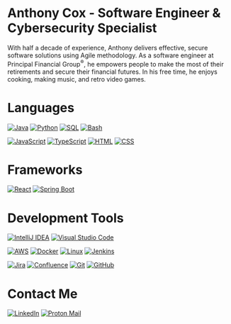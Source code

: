 # Anthony Cox - Software Engineer & Cybersecurity Specialist
With half a decade of experience, Anthony delivers effective, secure software solutions using Agile methodology.
As a software engineer at Principal Financial Group<sup>&#174;</sup>, he empowers people to make the most
of their retirements and secure their financial futures. In his free time, he enjoys cooking, making music,
and retro video games.

# Languages
[![Java](https://img.shields.io/badge/Java-%23ED8B00.svg?&style=for-the-badge&logo=openjdk&logoColor=white)](https://www.oracle.com/java/)
[![Python](https://img.shields.io/badge/Python-3776AB?&style=for-the-badge&logo=python&logoColor=fff)](https://www.python.org/)
[![SQL](https://img.shields.io/badge/SQL-%2307405e.svg?&style=for-the-badge&logo=sqlite&logoColor=white)](https://aws.amazon.com/what-is/sql/)
[![Bash](https://img.shields.io/badge/Bash-4EAA25?&style=for-the-badge&logo=gnubash&logoColor=fff)](https://www.gnu.org/software/bash/manual/bash.html#What-is-Bash_003f)

[![JavaScript](https://img.shields.io/badge/JavaScript-323330?style=for-the-badge&logo=javascript&logoColor=F7DF1E "JavaScript")](https://developer.mozilla.org/en-US/docs/Web/JavaScript)
[![TypeScript](https://img.shields.io/badge/TypeScript-007ACC?style=for-the-badge&logo=typescript&logoColor=white "TypeScript")](https://www.typescriptlang.org/)
[![HTML](https://img.shields.io/badge/HTML-E34F26?style=for-the-badge&logo=html5&logoColor=white)](https://developer.mozilla.org/en-US/docs/Web/HTML)
[![CSS](https://img.shields.io/badge/CSS-1572B6?style=for-the-badge&logo=css3&logoColor=white)](https://developer.mozilla.org/en-US/docs/Web/CSS)

# Frameworks
[![React](https://img.shields.io/badge/React-%2320232a.svg?style=for-the-badge&logo=react&logoColor=%2361DAFB)](https://react.dev/)
[![Spring Boot](https://img.shields.io/badge/Spring%20Boot-6DB33F?style=for-the-badge&logo=springboot&logoColor=fff)](https://spring.io/)

# Development Tools
[![IntelliJ IDEA](https://img.shields.io/badge/IntelliJ%20Idea-673AB8.svg?style=for-the-badge&logo=intellij-idea&logoColor=white)](https://www.jetbrains.com/idea/)
[![Visual Studio Code](https://img.shields.io/badge/Visual%20Studio%20Code-0078d7.svg?style=for-the-badge&logo=visual-studio-code&logoColor=white)](https://code.visualstudio.com/)

[![AWS](https://img.shields.io/badge/AWS-%23FF9900.svg?style=for-the-badge&logo=aws&logoColor=white)](https://aws.amazon.com/)
[![Docker](https://img.shields.io/badge/Docker-2496ED?style=for-the-badge&logo=docker&logoColor=fff)](https://www.docker.com/)
[![Linux](https://img.shields.io/badge/Linux-FCC624?style=for-the-badge&logo=linux&logoColor=black)](https://www.redhat.com/en/topics/linux/what-is-linux)
[![Jenkins](https://img.shields.io/badge/Jenkins-D24939?style=for-the-badge&logo=jenkins&logoColor=white)](https://www.jenkins.io/)

[![Jira](https://img.shields.io/badge/Jira-0052CC?style=for-the-badge&logo=jira&logoColor=fff)](https://www.atlassian.com/software/jira)
[![Confluence](https://img.shields.io/badge/Confluence-0052CC?style=for-the-badge&logo=jira&logoColor=fff)](https://www.atlassian.com/software/confluence)
[![Git](https://img.shields.io/badge/Git-F05032?style=for-the-badge&logo=git&logoColor=fff)](https://git-scm.com/)
[![GitHub](https://img.shields.io/badge/GitHub-%23121011.svg?&style=for-the-badge&logo=github&logoColor=white)](https://github.com/AnthonyCxx)

# Contact Me
[![LinkedIn](https://img.shields.io/badge/linkedin-%230077B5.svg?&style=for-the-badge&logo=linkedin&logoColor=white)](https://www.linkedin.com/in/ethan-r-cox/)
[![Proton Mail](https://img.shields.io/badge/Proton%20Mail-6D4AFF?style=for-the-badge&logo=protonmail&logoColor=fff)]((mailto:anthonycxx@protonmail.com))
